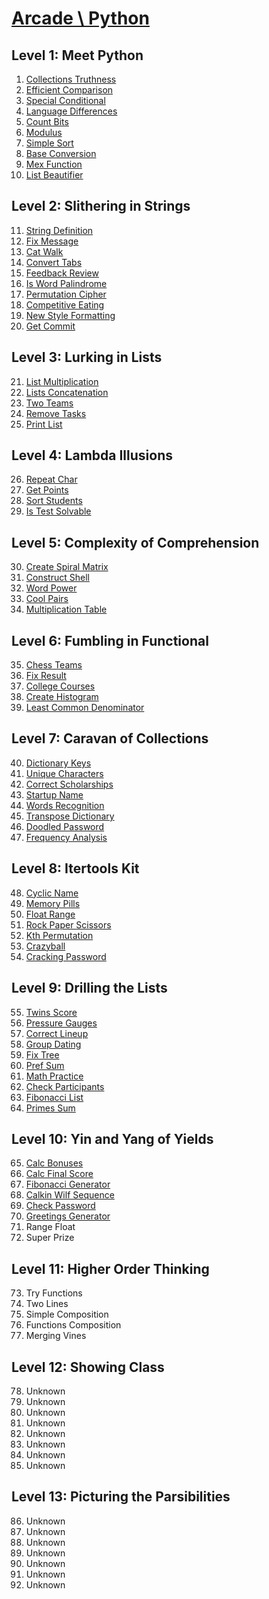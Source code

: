 # [Arcade \ Python](https://app.codesignal.com/arcade/python-arcade/)

## Level 1: Meet Python

1. [Collections Truthness](https://github.com/RevansChen/online-judge/tree/master/Codefights/arcade/python-arcade/level-1/1.Collections-Truthness/)
2. [Efficient Comparison](https://github.com/RevansChen/online-judge/tree/master/Codefights/arcade/python-arcade/level-1/2.Efficient-Comparison/)
3. [Special Conditional](https://github.com/RevansChen/online-judge/tree/master/Codefights/arcade/python-arcade/level-1/3.Special-Conditional/)
4. [Language Differences](https://github.com/RevansChen/online-judge/tree/master/Codefights/arcade/python-arcade/level-1/4.Language-Differences/)
5. [Count Bits](https://github.com/RevansChen/online-judge/tree/master/Codefights/arcade/python-arcade/level-1/5.Count-Bits/)
6. [Modulus](https://github.com/RevansChen/online-judge/tree/master/Codefights/arcade/python-arcade/level-1/6.Modulus/)
7. [Simple Sort](https://github.com/RevansChen/online-judge/tree/master/Codefights/arcade/python-arcade/level-1/7.Simple-Sort/)
8. [Base Conversion](https://github.com/RevansChen/online-judge/tree/master/Codefights/arcade/python-arcade/level-1/8.Base-Conversion/)
9. [Mex Function](https://github.com/RevansChen/online-judge/tree/master/Codefights/arcade/python-arcade/level-1/9.Mex-Function/)
10. [List Beautifier](https://github.com/RevansChen/online-judge/tree/master/Codefights/arcade/python-arcade/level-1/10.List-Beautifier/)

## Level 2: Slithering in Strings

11. [String Definition](https://github.com/RevansChen/online-judge/tree/master/Codefights/arcade/python-arcade/level-2/11.String-Definition/)
12. [Fix Message](https://github.com/RevansChen/online-judge/tree/master/Codefights/arcade/python-arcade/level-2/12.Fix-Message/)
13. [Cat Walk](https://github.com/RevansChen/online-judge/tree/master/Codefights/arcade/python-arcade/level-2/13.Cat-Walk/)
14. [Convert Tabs](https://github.com/RevansChen/online-judge/tree/master/Codefights/arcade/python-arcade/level-2/14.Convert-Tabs/)
15. [Feedback Review](https://github.com/RevansChen/online-judge/tree/master/Codefights/arcade/python-arcade/level-2/15.Feedback-Review/)
16. [Is Word Palindrome](https://github.com/RevansChen/online-judge/tree/master/Codefights/arcade/python-arcade/level-2/16.Is-Word-Palindrome/)
17. [Permutation Cipher](https://github.com/RevansChen/online-judge/tree/master/Codefights/arcade/python-arcade/level-2/17.Permutation-Cipher/)
18. [Competitive Eating](https://github.com/RevansChen/online-judge/tree/master/Codefights/arcade/python-arcade/level-2/18.Competitive-Eating/)
19. [New Style Formatting](https://github.com/RevansChen/online-judge/tree/master/Codefights/arcade/python-arcade/level-2/19.New-Style-Formatting/)
20. [Get Commit](https://github.com/RevansChen/online-judge/tree/master/Codefights/arcade/python-arcade/level-2/20.Get-Commit/)

## Level 3: Lurking in Lists

21. [List Multiplication](https://github.com/RevansChen/online-judge/tree/master/Codefights/arcade/python-arcade/level-3/21.List-Multiplication/)
22. [Lists Concatenation](https://github.com/RevansChen/online-judge/tree/master/Codefights/arcade/python-arcade/level-3/22.Lists-Concatenation/)
23. [Two Teams](https://github.com/RevansChen/online-judge/tree/master/Codefights/arcade/python-arcade/level-3/23.Two-Teams/)
24. [Remove Tasks](https://github.com/RevansChen/online-judge/tree/master/Codefights/arcade/python-arcade/level-3/24.Remove-Tasks/)
25. [Print List](https://github.com/RevansChen/online-judge/tree/master/Codefights/arcade/python-arcade/level-3/25.Print-List/)

## Level 4: Lambda Illusions

26. [Repeat Char](https://github.com/RevansChen/online-judge/tree/master/Codefights/arcade/python-arcade/level-4/26.Repeat-Char/)
27. [Get Points](https://github.com/RevansChen/online-judge/tree/master/Codefights/arcade/python-arcade/level-4/27.Get-Points/)
28. [Sort Students](https://github.com/RevansChen/online-judge/tree/master/Codefights/arcade/python-arcade/level-4/28.Sort-Students/)
29. [Is Test Solvable](https://github.com/RevansChen/online-judge/tree/master/Codefights/arcade/python-arcade/level-4/29.Is-Test-Solvable/)

## Level 5: Complexity of Comprehension

30. [Create Spiral Matrix](https://github.com/RevansChen/online-judge/tree/master/Codefights/arcade/python-arcade/level-5/30.Create-Spiral-Matrix/)
31. [Construct Shell](https://github.com/RevansChen/online-judge/tree/master/Codefights/arcade/python-arcade/level-5/31.Construct-Shell/)
32. [Word Power](https://github.com/RevansChen/online-judge/tree/master/Codefights/arcade/python-arcade/level-5/32.Word-Power/)
33. [Cool Pairs](https://github.com/RevansChen/online-judge/tree/master/Codefights/arcade/python-arcade/level-5/33.Cool-Pairs/)
34. [Multiplication Table](https://github.com/RevansChen/online-judge/tree/master/Codefights/arcade/python-arcade/level-5/34.Multiplication-Table/)

## Level 6: Fumbling in Functional

35. [Chess Teams](https://github.com/RevansChen/online-judge/tree/master/Codefights/arcade/python-arcade/level-6/35.Chess-Teams/)
36. [Fix Result](https://github.com/RevansChen/online-judge/tree/master/Codefights/arcade/python-arcade/level-6/36.Fix-Result/)
37. [College Courses](https://github.com/RevansChen/online-judge/tree/master/Codefights/arcade/python-arcade/level-6/37.College-Courses/)
38. [Create Histogram](https://github.com/RevansChen/online-judge/tree/master/Codefights/arcade/python-arcade/level-6/38.Create-Histogram/)
39. [Least Common Denominator](https://github.com/RevansChen/online-judge/tree/master/Codefights/arcade/python-arcade/level-6/39.Least-Common-Denominator/)

## Level 7: Caravan of Collections

40. [Dictionary Keys](https://github.com/RevansChen/online-judge/tree/master/Codefights/arcade/python-arcade/level-7/40.Dictionary-Keys/)
41. [Unique Characters](https://github.com/RevansChen/online-judge/tree/master/Codefights/arcade/python-arcade/level-7/41.Unique-Characters/)
42. [Correct Scholarships](https://github.com/RevansChen/online-judge/tree/master/Codefights/arcade/python-arcade/level-7/42.Correct-Scholarships/)
43. [Startup Name](https://github.com/RevansChen/online-judge/tree/master/Codefights/arcade/python-arcade/level-7/43.Startup-Name/)
44. [Words Recognition](https://github.com/RevansChen/online-judge/tree/master/Codefights/arcade/python-arcade/level-7/44.Words-Recognition/)
45. [Transpose Dictionary](https://github.com/RevansChen/online-judge/tree/master/Codefights/arcade/python-arcade/level-7/45.Transpose-Dictionary/)
46. [Doodled Password](https://github.com/RevansChen/online-judge/tree/master/Codefights/arcade/python-arcade/level-7/46.Doodled-Password/)
47. [Frequency Analysis](https://github.com/RevansChen/online-judge/tree/master/Codefights/arcade/python-arcade/level-7/47.Frequency-Analysis/)

## Level 8: Itertools Kit

48. [Cyclic Name](https://github.com/RevansChen/online-judge/tree/master/Codefights/arcade/python-arcade/level-8/48.Cyclic-Name/)
49. [Memory Pills](https://github.com/RevansChen/online-judge/tree/master/Codefights/arcade/python-arcade/level-8/49.Memory-Pills/)
50. [Float Range](https://github.com/RevansChen/online-judge/tree/master/Codefights/arcade/python-arcade/level-8/50.Float-Range/)
51. [Rock Paper Scissors](https://github.com/RevansChen/online-judge/tree/master/Codefights/arcade/python-arcade/level-8/51.Rock-Paper-Scissors/)
52. [Kth Permutation](https://github.com/RevansChen/online-judge/tree/master/Codefights/arcade/python-arcade/level-8/52.Kth-Permutation/)
53. [Crazyball](https://github.com/RevansChen/online-judge/tree/master/Codefights/arcade/python-arcade/level-8/53.Crazyball/)
54. [Cracking Password](https://github.com/RevansChen/online-judge/tree/master/Codefights/arcade/python-arcade/level-8/54.Cracking-Password/)

## Level 9: Drilling the Lists

55. [Twins Score](https://github.com/RevansChen/online-judge/tree/master/Codefights/arcade/python-arcade/level-9/55.Cracking-Password/)
56. [Pressure Gauges](https://github.com/RevansChen/online-judge/tree/master/Codefights/arcade/python-arcade/level-9/56.Pressure-Gauges/)
57. [Correct Lineup](https://github.com/RevansChen/online-judge/tree/master/Codefights/arcade/python-arcade/level-9/57.Correct-Lineup/)
58. [Group Dating](https://github.com/RevansChen/online-judge/tree/master/Codefights/arcade/python-arcade/level-9/58.Group-Dating/)
59. [Fix Tree](https://github.com/RevansChen/online-judge/tree/master/Codefights/arcade/python-arcade/level-9/59.Fix-Tree/)
60. [Pref Sum](https://github.com/RevansChen/online-judge/tree/master/Codefights/arcade/python-arcade/level-9/60.Pref-Sum/)
61. [Math Practice](https://github.com/RevansChen/online-judge/tree/master/Codefights/arcade/python-arcade/level-9/61.Math-Practice/)
62. [Check Participants](https://github.com/RevansChen/online-judge/tree/master/Codefights/arcade/python-arcade/level-9/62.Check-Participants/)
63. [Fibonacci List](https://github.com/RevansChen/online-judge/tree/master/Codefights/arcade/python-arcade/level-9/63.Fibonacci-List/)
64. [Primes Sum](https://github.com/RevansChen/online-judge/tree/master/Codefights/arcade/python-arcade/level-9/64.Primes-Sum/)

## Level 10: Yin and Yang of Yields

65. [Calc Bonuses](https://github.com/RevansChen/online-judge/tree/master/Codefights/arcade/python-arcade/level-10/65.Calc-Bonuses/)
66. [Calc Final Score](https://github.com/RevansChen/online-judge/tree/master/Codefights/arcade/python-arcade/level-10/66.Calc-Final-Score/)
67. [Fibonacci Generator](https://github.com/RevansChen/online-judge/tree/master/Codefights/arcade/python-arcade/level-10/67.Fibonacci-Generator/)
68. [Calkin Wilf Sequence](https://github.com/RevansChen/online-judge/tree/master/Codefights/arcade/python-arcade/level-10/68.Calkin-Wilf-Sequence/)
69. [Check Password](https://github.com/RevansChen/online-judge/tree/master/Codefights/arcade/python-arcade/level-10/69.Check-Password/)
70. [Greetings Generator](https://github.com/RevansChen/online-judge/tree/master/Codefights/arcade/python-arcade/level-10/70.Greetings-Generator/)
71. Range Float
72. Super Prize

## Level 11: Higher Order Thinking

73. Try Functions
74. Two Lines
75. Simple Composition
76. Functions Composition
77. Merging Vines

## Level 12: Showing Class

78. Unknown
79. Unknown
80. Unknown
81. Unknown
82. Unknown
83. Unknown
84. Unknown
85. Unknown

## Level 13: Picturing the Parsibilities

86. Unknown
87. Unknown
88. Unknown
89. Unknown
90. Unknown
91. Unknown
92. Unknown
